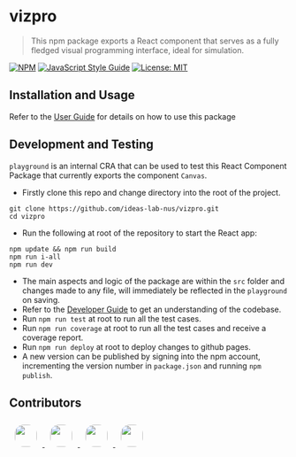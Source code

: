 # vizpro

> This npm package exports a React component that serves as a fully fledged visual programming interface, ideal for simulation.

[![NPM](https://img.shields.io/npm/v/vizpro.svg)](https://www.npmjs.com/package/vizpro)
[![JavaScript Style Guide](https://img.shields.io/badge/code_style-standard-brightgreen.svg)](https://standardjs.com)
[![License: MIT](https://img.shields.io/badge/License-MIT-yellow.svg)](https://opensource.org/licenses/MIT)

## Installation and Usage

Refer to the [User Guide](https://ideas-lab-nus.github.io/vizpro/) for details on how to use this package

## Development and Testing

`playground` is an internal CRA that can be used to test this React Component Package that currently exports the component `Canvas`.
        
 - Firstly clone this repo and change directory into the root of the project.

```
git clone https://github.com/ideas-lab-nus/vizpro.git
cd vizpro
```

 - Run the following at root of the repository to start the React app:

```
npm update && npm run build
npm run i-all
npm run dev
```
 - The main aspects and logic of the package are within the `src` folder and changes made to any file, will immediately be reflected in the `playground` on saving.
 - Refer to the [Developer Guide](./docs/docs/dev.md) to get an understanding of the codebase.
 - Run `npm run test` at root to run all the test cases.
 - Run `npm run coverage` at root to run all the test cases and receive a coverage report.
 - Run `npm run deploy` at root to deploy changes to github pages.
 - A new version can be published by signing into the npm account, incrementing the version number in `package.json` and running `npm publish`.


## Contributors

<div class="image-cropper">
    <a href="https://github.com/MahmoudAbdelRahman">
        <img src="https://github.com/MahmoudAbdelRahman.png" height="40" width="40" style="margin: 10px 10px 10px 10px; border-radius: 40%;"> 
    </a>
    <a href="https://github.com/adChong">
        <img src="https://github.com/adChong.png" height="40" width="40" style="margin: 10px 10px 10px 10px; border-radius: 40%;">
    </a>
    <a href="https://github.com/vuminhhieunus2019">
        <img src="https://github.com/vuminhhieunus2019.png" height="40" width="40" style="margin: 10px 10px 10px 10px; border-radius: 40%;">
    </a>
    <a href="https://github.com/VimuthM">
        <img src="https://github.com/VimuthM.png" height="40" width="40" style="margin: 10px 10px 10px 10px; border-radius: 40%;">
    </a>
</div>
